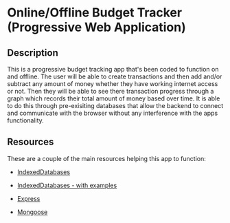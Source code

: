# Online/Offline Budget Tracker (Progressive Web Application)



## Description

This is a progressive budget tracking app that's been coded to  function on and offline. The user will be able to create transactions and then add and/or subtract any amount of money whether they have working internet access or not. Then they will be able to see there transaction progress through a graph which records their total amount of money based over time. It is able to do this through pre-exisiting databases that allow the backend to connect and communicate with the browser without any interference with the apps functionality.



## Resources

These are a couple of the main resources helping this app to function:


- [IndexedDatabases](https://developer.mozilla.org/en-US/docs/Web/API/IndexedDB_API)

- [IndexedDatabases - with examples](https://www.w3.org/TR/IndexedDB/)

- [Express](https://developer.mozilla.org/en-US/docs/Learn/Server-side/Express_Nodejs/Introduction)

- [Mongoose](https://developer.mozilla.org/en-US/docs/Learn/Server-side/Express_Nodejs/mongoose)

